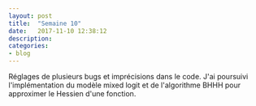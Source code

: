 ```yaml
---
layout: post
title:  "Semaine 10"
date:   2017-11-10 12:38:12
description:
categories:
- blog
---
```


Réglages de plusieurs bugs et imprécisions dans le code. J'ai poursuivi l'implémentation du modèle mixed logit et de l'algorithme BHHH pour approximer le Hessien d'une fonction.
